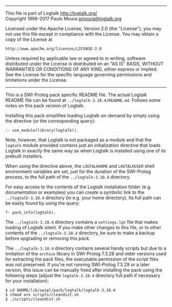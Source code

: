 ________________________________________________________________________

This file is part of Logtalk <http://logtalk.org/>  
Copyright 1998-2017 Paulo Moura <pmoura@logtalk.org>

Licensed under the Apache License, Version 2.0 (the "License");
you may not use this file except in compliance with the License.
You may obtain a copy of the License at

    http://www.apache.org/licenses/LICENSE-2.0

Unless required by applicable law or agreed to in writing, software
distributed under the License is distributed on an "AS IS" BASIS,
WITHOUT WARRANTIES OR CONDITIONS OF ANY KIND, either express or implied.
See the License for the specific language governing permissions and
limitations under the License.
________________________________________________________________________


This is a SWI-Prolog pack specific README file. The actual Logtalk
README file can be found at `../logtalk-3.10.4/README.md`. Follows
some notes on this pack version of Logtalk.

Installing this pack simplifies loading Logtalk on-demand by simply
using the directive (or the corresponding query):

	:- use_module(library(logtalk)).

Note, however, that Logtalk is not packaged as a module and that the
`logtalk` module provided contains just an initialization directive
that loads Logtalk in exactly the same way as when Logtalk is installed
using one of its prebuilt installers.

When using the directive above, the `LOGTALKHOME` and `LOGTALKUSER`
shell environment variables are set, just for the duration of the
SWI-Prolog process, to the full path of the `../logtalk-3.10.4`
directory.

For easy access to the contents of the Logtalk installation folder
(e.g. documentation or examples) you can create a symbolic link to the
`../logtalk-3.10.4` directory (in e.g. your home directory). Its full
path can be easily found by using the query:

	?- pack_info(logtalk).

The `../logtalk-3.10.4` directory contains a `settings.lgt` file that
makes loading of Logtalk silent. If you make other changes to this file,
or to other contents of the `../logtalk-3.10.4` directory, be sure to
make a backup before upgrading or removing this pack.

The `../logtalk-3.10.4` directory contains several handy scripts but due
to a limitation of the `archive` library in SWI-Prolog 7.3.28 and older
versions used for extracting the pack files, the executable permission
of the script files was not preserved. If you're not running SWI-Prolog
7.3.29 or a later version, this issue can be manually fixed after installing
the pack using the following steps (adjust the `logtalk-3.10.4` directory
full path if necessary for your installation):

	$ cd $HOME/lib/swipl/pack/logtalk/logtalk-3.10.4
	$ chmod a+x scripts/cleandist.sh
	$ ./scripts/cleandist.sh

